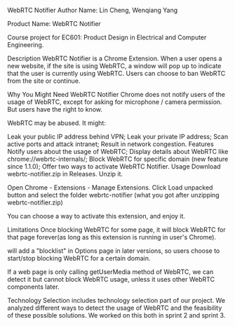 WebRTC Notifier
Author Name: Lin Cheng, Wenqiang Yang

Product Name: WebRTC Notifier

Course project for EC601: Product Design in Electrical and Computer Engineering.

Description
WebRTC Notifier is a Chrome Extension. When a user opens a new website, if the site is using WebRTC, a window will pop up to indicate that the user is currently using WebRTC. Users can choose to ban WebRTC from the site or continue.

Why You Might Need WebRTC Notifier
Chrome does not notify users of the usage of WebRTC, except for asking for microphone / camera permission. But users have the right to know.

WebRTC may be abused. It might:

Leak your public IP address behind VPN;
Leak your private IP address;
Scan active ports and attack intranet;
Result in network congestion.
Features
Notify users about the usage of WebRTC;
Display details about WebRTC like chrome://webrtc-internals/;
Block WebRTC for specific domain (new feature since 1.1.0);
Offer two ways to activate WebRTC Notifier.
Usage
Download webrtc-notifier.zip in Releases. Unzip it.

Open Chrome - Extensions - Manage Extensions. Click Load unpacked button and select the folder webrtc-notifier (what you got after unzipping webrtc-notifier.zip)

You can choose a way to activate this extension, and enjoy it.

Limitations
Once blocking WebRTC for some page, it will block WebRTC for that page forever(as long as this extension is running in user's Chrome).

will add a "blocklist" in Options page in later versions, so users choose to start/stop blocking WebRTC for a certain domain.

If a web page is only calling getUserMedia method of WebRTC, we can detect it but cannot block WebRTC usage, unless it uses other WebRTC components later.

Technology Selection
includes technology selection part of our project. We analyzed different ways to detect the usage of WebRTC and the feasibility of these possible solutions. We worked on this both in sprint 2 and sprint 3.
